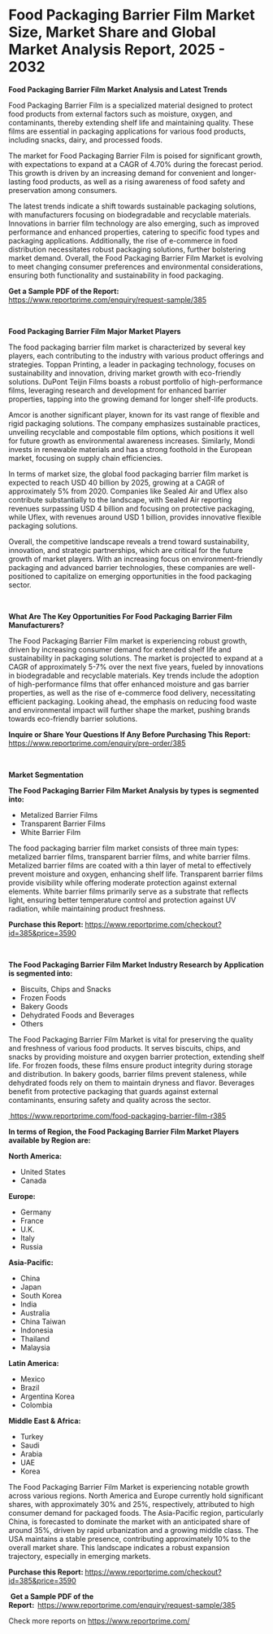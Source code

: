 <p><h1>Food Packaging Barrier Film Market Size, Market Share and Global Market Analysis Report, 2025 - 2032</h1></p><p><strong>Food Packaging Barrier Film Market Analysis and Latest Trends</strong></p>
<p><p>Food Packaging Barrier Film is a specialized material designed to protect food products from external factors such as moisture, oxygen, and contaminants, thereby extending shelf life and maintaining quality. These films are essential in packaging applications for various food products, including snacks, dairy, and processed foods. </p><p>The market for Food Packaging Barrier Film is poised for significant growth, with expectations to expand at a CAGR of 4.70% during the forecast period. This growth is driven by an increasing demand for convenient and longer-lasting food products, as well as a rising awareness of food safety and preservation among consumers. </p><p>The latest trends indicate a shift towards sustainable packaging solutions, with manufacturers focusing on biodegradable and recyclable materials. Innovations in barrier film technology are also emerging, such as improved performance and enhanced properties, catering to specific food types and packaging applications. Additionally, the rise of e-commerce in food distribution necessitates robust packaging solutions, further bolstering market demand. Overall, the Food Packaging Barrier Film Market is evolving to meet changing consumer preferences and environmental considerations, ensuring both functionality and sustainability in food packaging.</p></p>
<p><strong>Get a Sample PDF of the Report:&nbsp;</strong> <a href="https://www.reportprime.com/enquiry/request-sample/385?utm_campaign=3087&utm_medium=2&utm_source=Github&utm_content=ia&utm_term=18032025&utm_id=food-packaging-barrier-film">https://www.reportprime.com/enquiry/request-sample/385</a></p>
<p>&nbsp;</p>
<p><strong>Food Packaging Barrier Film Major Market Players</strong></p>
<p><p>The food packaging barrier film market is characterized by several key players, each contributing to the industry with various product offerings and strategies. Toppan Printing, a leader in packaging technology, focuses on sustainability and innovation, driving market growth with eco-friendly solutions. DuPont Teijin Films boasts a robust portfolio of high-performance films, leveraging research and development for enhanced barrier properties, tapping into the growing demand for longer shelf-life products.</p><p>Amcor is another significant player, known for its vast range of flexible and rigid packaging solutions. The company emphasizes sustainable practices, unveiling recyclable and compostable film options, which positions it well for future growth as environmental awareness increases. Similarly, Mondi invests in renewable materials and has a strong foothold in the European market, focusing on supply chain efficiencies.</p><p>In terms of market size, the global food packaging barrier film market is expected to reach USD 40 billion by 2025, growing at a CAGR of approximately 5% from 2020. Companies like Sealed Air and Uflex also contribute substantially to the landscape, with Sealed Air reporting revenues surpassing USD 4 billion and focusing on protective packaging, while Uflex, with revenues around USD 1 billion, provides innovative flexible packaging solutions.</p><p>Overall, the competitive landscape reveals a trend toward sustainability, innovation, and strategic partnerships, which are critical for the future growth of market players. With an increasing focus on environment-friendly packaging and advanced barrier technologies, these companies are well-positioned to capitalize on emerging opportunities in the food packaging sector.</p></p>
<p>&nbsp;</p>
<p><strong>What Are The Key Opportunities For Food Packaging Barrier Film Manufacturers?</strong></p>
<p><p>The Food Packaging Barrier Film market is experiencing robust growth, driven by increasing consumer demand for extended shelf life and sustainability in packaging solutions. The market is projected to expand at a CAGR of approximately 5-7% over the next five years, fueled by innovations in biodegradable and recyclable materials. Key trends include the adoption of high-performance films that offer enhanced moisture and gas barrier properties, as well as the rise of e-commerce food delivery, necessitating efficient packaging. Looking ahead, the emphasis on reducing food waste and environmental impact will further shape the market, pushing brands towards eco-friendly barrier solutions.</p></p>
<p><strong>Inquire or Share Your Questions If Any Before Purchasing This Report:</strong> <a href="https://www.reportprime.com/enquiry/pre-order/385?utm_campaign=3087&utm_medium=2&utm_source=Github&utm_content=ia&utm_term=18032025&utm_id=food-packaging-barrier-film">https://www.reportprime.com/enquiry/pre-order/385</a></p>
<p>&nbsp;</p>
<p><strong>Market Segmentation</strong></p>
<p><strong>The Food Packaging Barrier Film Market Analysis by types is segmented into:</strong></p>
<p><ul><li>Metalized Barrier Films</li><li>Transparent Barrier Films</li><li>White Barrier Film</li></ul></p>
<p><p>The food packaging barrier film market consists of three main types: metalized barrier films, transparent barrier films, and white barrier films. Metalized barrier films are coated with a thin layer of metal to effectively prevent moisture and oxygen, enhancing shelf life. Transparent barrier films provide visibility while offering moderate protection against external elements. White barrier films primarily serve as a substrate that reflects light, ensuring better temperature control and protection against UV radiation, while maintaining product freshness.</p></p>
<p><strong>Purchase this Report:&nbsp;</strong><a href="https://www.reportprime.com/checkout?id=385&price=3590&utm_campaign=3087&utm_medium=2&utm_source=Github&utm_content=ia&utm_term=18032025&utm_id=food-packaging-barrier-film">https://www.reportprime.com/checkout?id=385&price=3590</a></p>
<p>&nbsp;</p>
<p><strong>The Food Packaging Barrier Film Market Industry Research by Application is segmented into:</strong></p>
<p><ul><li>Biscuits, Chips and Snacks</li><li>Frozen Foods</li><li>Bakery Goods</li><li>Dehydrated Foods and Beverages</li><li>Others</li></ul></p>
<p><p>The Food Packaging Barrier Film Market is vital for preserving the quality and freshness of various food products. It serves biscuits, chips, and snacks by providing moisture and oxygen barrier protection, extending shelf life. For frozen foods, these films ensure product integrity during storage and distribution. In bakery goods, barrier films prevent staleness, while dehydrated foods rely on them to maintain dryness and flavor. Beverages benefit from protective packaging that guards against external contaminants, ensuring safety and quality across the sector.</p></p>
<p><a href="https://www.reportprime.com/food-packaging-barrier-film-r385?utm_campaign=3087&utm_medium=2&utm_source=Github&utm_content=ia&utm_term=18032025&utm_id=food-packaging-barrier-film">&nbsp;https://www.reportprime.com/food-packaging-barrier-film-r385</a></p>
<p><strong>In terms of Region, the Food Packaging Barrier Film Market Players available by Region are:</strong></p>
<p>
    <p> <strong> North America: </strong>
        <ul>
            <li>United States</li>
            <li>Canada</li>
        </ul>
        </p> 
    <p> <strong> Europe: </strong>
        <ul>
            <li>Germany</li>
            <li>France</li>
            <li>U.K.</li>
            <li>Italy</li>
            <li>Russia</li>
        </ul>
        </p> 
    <p> <strong> Asia-Pacific: </strong>
        <ul>
            <li>China</li>
            <li>Japan</li>
            <li>South Korea</li>
            <li>India</li>
            <li>Australia</li>
            <li>China Taiwan</li>
            <li>Indonesia</li>
            <li>Thailand</li>
            <li>Malaysia</li>
        </ul>
        </p> 
    <p> <strong> Latin America: </strong>
        <ul>
            <li>Mexico</li>
            <li>Brazil</li>
            <li>Argentina Korea</li>
            <li>Colombia</li>
        </ul>
        </p> 
    <p> <strong> Middle East & Africa: </strong>
        <ul>
            <li>Turkey</li>
            <li>Saudi</li>
            <li>Arabia</li>
            <li>UAE</li>
            <li>Korea</li>
        </ul>
    </p>
    </p>
<p><p>The Food Packaging Barrier Film Market is experiencing notable growth across various regions. North America and Europe currently hold significant shares, with approximately 30% and 25%, respectively, attributed to high consumer demand for packaged foods. The Asia-Pacific region, particularly China, is forecasted to dominate the market with an anticipated share of around 35%, driven by rapid urbanization and a growing middle class. The USA maintains a stable presence, contributing approximately 10% to the overall market share. This landscape indicates a robust expansion trajectory, especially in emerging markets.</p></p>
<p><strong>Purchase this Report: </strong><a href="https://www.reportprime.com/checkout?id=385&price=3590&utm_campaign=3087&utm_medium=2&utm_source=Github&utm_content=ia&utm_term=18032025&utm_id=food-packaging-barrier-film">https://www.reportprime.com/checkout?id=385&price=3590</a></p>
<p>&nbsp;<strong>Get a Sample PDF of the Report:&nbsp;&nbsp;</strong><a href="https://www.reportprime.com/enquiry/request-sample/385?utm_campaign=3087&utm_medium=2&utm_source=Github&utm_content=ia&utm_term=18032025&utm_id=food-packaging-barrier-film">https://www.reportprime.com/enquiry/request-sample/385</a></p>
<p><strong></strong></p>
<p>Check more reports on <a href="https://www.reportprime.com/?utm_campaign=3087&utm_medium=2&utm_source=Github&utm_content=ia&utm_term=18032025&utm_id=food-packaging-barrier-film">https://www.reportprime.com/</a></p>